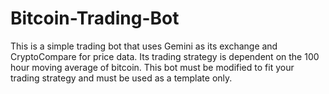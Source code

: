 # Bitcoin-Trading-Bot
This is a simple trading bot that uses Gemini as its exchange and CryptoCompare for price data. Its trading strategy is dependent on the 100 hour moving average of bitcoin. This bot must be modified to fit your trading strategy and must be used as a template only.

